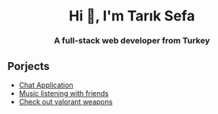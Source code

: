 <h1 align="center">Hi 👋, I'm Tarık Sefa</h1>
<h3 align="center">A full-stack web developer from Turkey</h3>

## Porjects
  - [Chat Application](https://gosmac.netlify.app)
  - [Music listening with friends](https://gosmacx.netlify.app)
  - [Check out valorant weapons](https://valorant-weapons.netlify.app)
